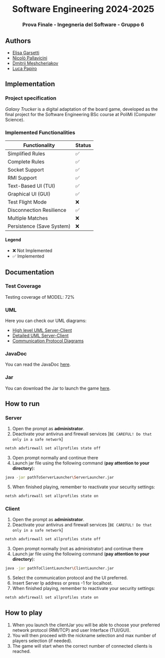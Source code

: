 <h1 align="center"> Software Engineering 2024-2025 </h1>
<h3 align="center"> Prova Finale - Ingegneria del Software - Gruppo 6 </h3>

## Authors
- [Elisa Garsetti](https://github.com/elisagarsetti124)
- [Nicolò Pallavicini](https://github.com/NicoPallavicini)
- [Dmitrii Meshcheriakov](https://github.com/Dima765Me)
- [Luca Papiro](https://github.com/hash-cartographer)

## Implementation

### Project specification
*Galaxy Trucker* is a digital adaptation of the board game, developed as the final project for the Software Engineering BSc course at PoliMi (Computer Science).

### Implemented Functionalities

| Functionality                 | Status |
|------------------------------|---------|
| Simplified Rules             |   ✅   |
| Complete Rules               |   ✅   |
| Socket Support               |   ✅   |
| RMI Support                  |   ✅   |
| Text-Based UI (TUI)          |   ✅   |
| Graphical UI (GUI)           |   ✅   |
| Test Flight Mode             |   ❌   |
| Disconnection Resilience     |   ✅   |
| Multiple Matches             |   ❌   |
| Persistence (Save System)    |   ❌   |

#### Legend
- ❌ Not Implemented
- ✅ Implemented

## Documentation
### Test Coverage
Testing coverage of MODEL: 72%
### UML
Here you can check our UML diagrams:
- [High level UML Server-Client](Deliverables%2FUMLs%2FUML%20ALTO%20LIVELLO.png)
- [Detailed UML Server-Client](Deliverables%2FUMLs%2FUML%20DETTAGLIO.png)
- [Communication Protocol Diagrams](Deliverables%2FNETWORK%20SEQUENCE%20DIAGRAMS)
### JavaDoc
You can read the JavaDoc [here](Deliverables%2FJavaDoc).
### Jar
You can download the Jar to launch the game [here](Deliverables%2FJAR).
## How to run
### Server
1. Open the prompt as **administrator**.
2. Deactivate your antivirus and firewall services 
[```BE CAREFUL! Do that only in a safe network```]
```bash
netsh advfirewall set allprofiles state off
```
3. Open prompt normally and continue there
4. Launch jar file using the following command (**pay attention to your directory**): 
```bash
java -jar pathToServerLauncher\ServerLauncher.jar
```
5. When finished playing, remember to reactivate your security settings:
```bash
netsh advfirewall set allprofiles state on
```
### Client
1. Open the prompt as **administrator**.
2. Deactivate your antivirus and firewall services
      [```BE CAREFUL! Do that only in a safe network```]
```bash
netsh advfirewall set allprofiles state off
```
3. Open prompt normally (not as administrator) and continue there
4. Launch jar file using the following command (**pay attention to your directory**):
```bash
java -jar pathToClientLauncher\ClientLauncher.jar
```
5. Select the communication protocol and the UI preferred.
6. Insert Server Ip address or press -1 for localhost.
7. When finished playing, remember to reactivate your security settings:
```bash
netsh advfirewall set allprofiles state on
```

## How to play
1. When you launch the clientJar you will be able to choose your preferred network protocol (RMI/TCP) and user Interface (TUI/GUI).
2. You will then proceed with the nickname selection and max number of players selection (if needed).
3. The game will start when the correct number of connected clients is reached.
